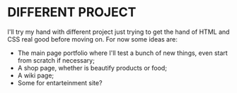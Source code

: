 # DIFFERENT PROJECT
I'll try my hand with different project just trying to get the hand of HTML and CSS real good before moving on. For now some ideas are:
- The main page portfolio where I'll test a bunch of new things, even start from scratch if necessary;
- A shop page, whether is beautify products or food;
- A wiki page;
- Some for entarteinment site?
